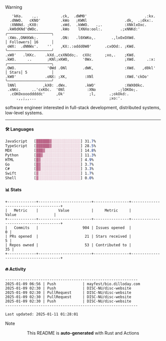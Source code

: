 > [!WARNING]
> ```>     .'.                         .lxx;                            ..    
>    'kKo.    .,.          .ck,  .dWM0'                          .:kx.   
>   .dNWO.   cKNO'         .kWo   ;KWNl                 .dk,  .;dkx:.    
>   :XNNNd. ;KX0:          .xWd.  .kWWO.   .,.          :XNklxOxc.       
>  .kW0dKNd'dWOc.          .kWo    lXNXo:ool:.        .;xNNKd:'          ╭────────────────────╮
>  :XWo.,ONKKWk;.          .ON:   .l0XWKo,.       .,lxOxOXWd.            │ Followers│ 16      │
>  oWX:  .dNNWx'.    ''    ,KX:.:oddd0W0'      .cxOOd:. ;KWd.            ╰────────────────────╯
> .xW0'   .lKKc.    .kXd.,cxXNOdo;.  cXXc      ;xo,.    ;KWd.            
> .kWO.     ..       ;KNl;xKWO,      '0Wx.              ;XWd.     .:x:   ╭────────────────────╮
> .OWO.              '0Wd .ONl       .dWK,              :XWd.   ,d0kl'   │ Stars│ 5           │
> .kW0'             .oNX: ;XK,        :XNl              :XWd.'ckOo'      ╰────────────────────╯
>  lNNl            ,kX0: .dWx.        .kWO'             :XWX00kc.        
>  .xNKc.     ..'cxKOc.  '0Nl          :XNo          .;lOKOo;.           
>   .cOKOxooodddddc'     ,Ok'           ;l,      .;okOkd:.               
>      .,,;,,...          .                      ;xo:'.                  
> ```
> <p>software engineer interested in full-stack development, distributed systems, low-level systems.</p>

---

#### 🛠️ Languages
```css
JavaScript   [██████▓░░░░░░░░░░░░░] 31.7%
TypeScript   [██████▓░░░░░░░░░░░░░] 28.5%
MDX          [███▓░░░░░░░░░░░░░░░░] 14.8%
Python       [██▓░░░░░░░░░░░░░░░░░] 11.3%
HTML         [█▓░░░░░░░░░░░░░░░░░░] 4.9%
Go           [█▓░░░░░░░░░░░░░░░░░░] 3.7%
C#           [█▓░░░░░░░░░░░░░░░░░░] 3.3%
Swift        [▓░░░░░░░░░░░░░░░░░░░] 1.7%
Shell        [▓░░░░░░░░░░░░░░░░░░░] 0.0%
```

#### 📊 Stats
```
+-------------+------------------------+----------------+--------------------------------------+
|   Metric    |         Value          |     Metric     |                Value                 |
+-------------+------------------------+----------------+--------------------------------------+
|   Commits   |                    904 | Issues opened  |                                    0 |
| PRs opened  |                     21 | Stars received |                                    5 |
| Repos owned |                     53 | Contributed to |                                   35 |
+-------------+------------------------+----------------+--------------------------------------+
```

#### 🔥 Activity
```
------------------------------------------------------------
2025-01-09 06:56 | Push            | mayfest/bio.dilloday.com
2025-01-09 02:30 | Push            | DISC-NU/disc-website
2025-01-09 02:30 | PullRequest     | DISC-NU/disc-website
2025-01-09 02:30 | PullRequest     | DISC-NU/disc-website
2025-01-09 02:30 | Push            | DISC-NU/disc-website
------------------------------------------------------------

Last updated: 2025-01-11 01:28:01
```

> [!NOTE]
> <p align="center">This README is <b>auto-generated</b> with Rust and Actions</p>
